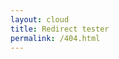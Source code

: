 ```yaml
---
layout: cloud
title: Redirect tester
permalink: /404.html
---
```


<script type="text/javascript" src="https://javascript-yaml-parser.googlecode.com/svn/trunk/src/yaml.js"></script>
<script language="javascript">
$( document ).ready(function() {
  YAML.fromURL("../redirects.yaml",function(data){
    var errors = YAML.getErrors();
    console.log($(location).attr('href');)
    if (errors.length == 0) {
      console.log("Done! Took " + YAML.getProcessingTime() + " miliseconds. data.redirects.length=" + data.redirects.length );
      console.log(data);
      for(i=0;i<data.redirects.length;i++)
      {
        if(data.redirects[i].from && data.redirects[i].to) {

        }
        //document.write(redirect.from + "=" redirect.to)
      }
    } else {
      console.log(document.getElementById("out").innerHTML = errors.join("<br>"));
    }
  });
});
</script>
